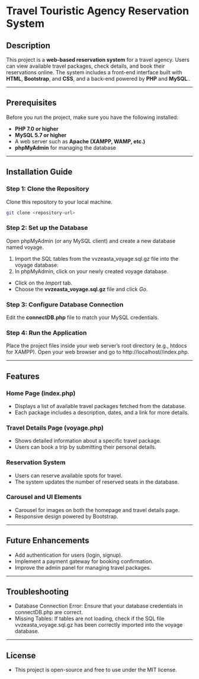# Travel Touristic Agency Reservation System

## Description
This project is a **web-based reservation system** for a travel agency. Users can view available travel packages, check details, and book their reservations online. The system includes a front-end interface built with **HTML**, **Bootstrap**, and **CSS**, and a back-end powered by **PHP** and **MySQL**..

---

## Prerequisites
Before you run the project, make sure you have the following installed:
- **PHP 7.0 or higher**
- **MySQL 5.7 or higher**
- A web server such as **Apache (XAMPP, WAMP, etc.)**
- **phpMyAdmin** for managing the database

---

## Installation Guide

### Step 1: Clone the Repository
Clone this repository to your local machine.

```bash
git clone <repository-url>
```

###  Step 2: Set up the Database
Open phpMyAdmin (or any MySQL client) and create a new database named voyage.
1. Import the SQL tables from the vvzeasta_voyage.sql.gz file into the voyage database:
2. In phpMyAdmin, click on your newly created voyage database.
 - Click on the *Import* tab.
 - Choose the **vvzeasta_voyage.sql.gz** file and click *Go*.

### Step 3: Configure Database Connection
Edit the **connectDB.php** file to match your MySQL credentials.

### Step 4: Run the Application
Place the project files inside your web server’s root directory (e.g., htdocs for XAMPP).
Open your web browser and go to http://localhost/<your-project-folder>/index.php.

---

## Features

### Home Page (index.php)
 - Displays a list of available travel packages fetched from the database.
 - Each package includes a description, dates, and a link for more details.
### Travel Details Page (voyage.php)
 - Shows detailed information about a specific travel package.
 - Users can book a trip by submitting their personal details.
### Reservation System
 - Users can reserve available spots for travel.
 - The system updates the number of reserved seats in the database.
### Carousel and UI Elements
 - Carousel for images on both the homepage and travel details page.
 - Responsive design powered by Bootstrap.

---

## Future Enhancements
 - Add authentication for users (login, signup).
 - Implement a payment gateway for booking confirmation.
 - Improve the admin panel for managing travel packages.

---

## Troubleshooting
 - Database Connection Error: Ensure that your database credentials in connectDB.php are correct.
 - Missing Tables: If tables are not loading, check if the SQL file vvzeasta_voyage.sql.gz has been correctly imported into the voyage database.

---

## License
 - This project is open-source and free to use under the MIT license.